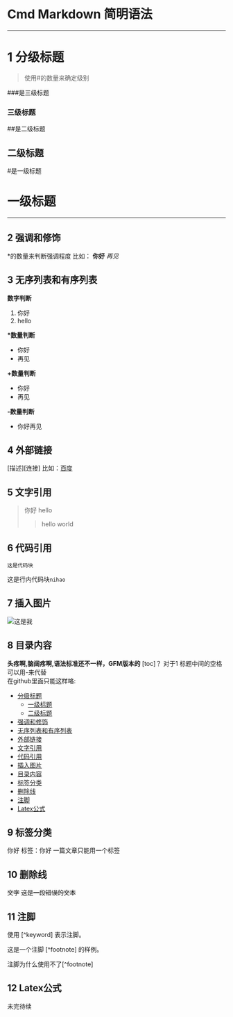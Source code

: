# Cmd Markdown 简明语法

---

# 1 分级标题
> 使用#的数量来确定级别

\###是三级标题

### 三级标题

\##是二级标题

## 二级标题

\#是一级标题

# 一级标题

---
## 2 强调和修饰
\*的数量来判断强调程度
比如：
**你好**
*再见*

## 3 无序列表和有序列表
**数字判断**

1. 你好
2. hello

**\*数量判断**
* 你好
* 再见

**\+数量判断**

+ 你好
+ 再见

**\-数量判断**

- 你好再见

## 4 外部链接
\[描述][连接]
比如：[百度](http://www.baidu.com)

## 5 文字引用
>你好
hello
>>hello world

## 6 代码引用
    这是代码块
这是行内代码块`nihao`

## 7 插入图片
![这是我](https://www.zybuluo.com/static/img/my_head.jpg)

## 8 目录内容
**头疼啊,脑阔疼啊,语法标准还不一样，GFM版本的**
 [toc]？
 对于1 标题中间的空格可以用-来代替<br/>
 在github里面只能这样咯:
* [分级标题](#1-分级标题)
    * [一级标题](#一级标题)
    * [二级标题](#二级标题)
* [强调和修饰](#2-强调和修饰)
* [无序列表和有序列表](#3-无序列表和有序列表)
* [外部链接](#4-外部链接)
* [文字引用](#5-文字引用)
* [代码引用](#6-代码引用)
* [插入图片](#7-插入图片)
* [目录内容](#8-目录内容)
* [标签分类](#9-标签分类)
* [删除线](#10-删除线)
* [注脚](11-#注脚)
* [Latex公式](12-#Latex公式)
## 9 标签分类
你好
标签：你好
一篇文章只能用一个标签

## 10 删除线
~~文字~~
~~这是一段错误的文本~~

## 11 注脚

使用 [^keyword] 表示注脚。

这是一个注脚 [^footnote] 的样例。

注脚为什么使用不了\[^footnote]
## 12 Latex公式
未完待续

